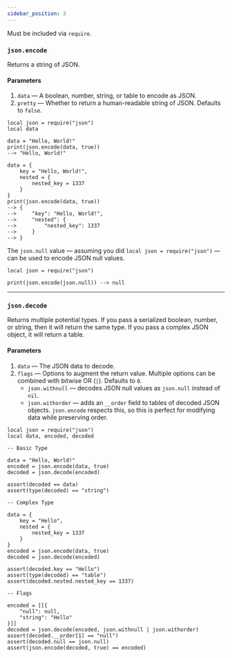 ```yaml
---
sidebar_position: 3
---
```

Must be included via `require`.
### `json.encode`
Returns a string of JSON.
#### Parameters
1. `data` — A boolean, number, string, or table to encode as JSON.
2. `pretty` — Whether to return a human-readable string of JSON. Defaults to `false`.
```pluto
local json = require("json")
local data

data = "Hello, World!"
print(json.encode(data, true))
--> "Hello, World!"

data = {
    key = "Hello, World!",
    nested = {
        nested_key = 1337
    }
}
print(json.encode(data, true))
--> {
-->     "key": "Hello, World!",
-->     "nested": {
-->         "nested_key": 1337
-->     }
--> }
```

The `json.null` value — assuming you did `local json = require("json")` — can be used to encode JSON null values.
```pluto
local json = require("json")

print(json.encode(json.null)) --> null
```

---
### `json.decode`
Returns multiple potential types. If you pass a serialized boolean, number, or string, then it will return the same type. If you pass a complex JSON object, it will return a table.
#### Parameters
1. `data` — The JSON data to decode.
2. `flags` — Options to augment the return value. Multiple options can be combined with bitwise OR (`|`). Defaults to `0`.
    - `json.withnull` — decodes JSON null values as `json.null` instead of `nil`.
    - `json.withorder` — adds an `__order` field to tables of decoded JSON objects. `json.encode` respects this, so this is perfect for modifying data while preserving order.
```pluto
local json = require("json")
local data, encoded, decoded

-- Basic Type

data = "Hello, World!"
encoded = json.encode(data, true)
decoded = json.decode(encoded)

assert(decoded == data)
assert(type(decoded) == "string")

-- Complex Type

data = {
    key = "Hello",
    nested = {
        nested_key = 1337
    }
}
encoded = json.encode(data, true)
decoded = json.decode(encoded)

assert(decoded.key == "Hello")
assert(type(decoded) == "table")
assert(decoded.nested.nested_key == 1337)

-- Flags

encoded = [[{
    "null": null,
    "string": "Hello"
}]]
decoded = json.decode(encoded, json.withnull | json.withorder)
assert(decoded.__order[1] == "null")
assert(decoded.null == json.null)
assert(json.encode(decoded, true) == encoded)
```
